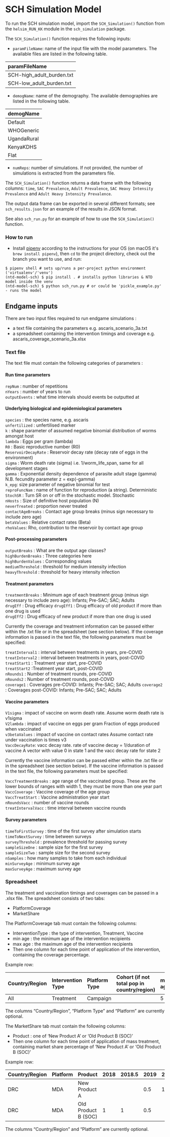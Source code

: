 # SCH Simulation Model

To run the SCH simulation model, import the `SCH_Simulation()` function from the `helsim_RUN_KK` module in the `sch_simulation` package.

The `SCH_Simulation()` function requires the following inputs:

- `paramFileName`: name of the input file with the model parameters. The available files are listed in the following table.

| paramFileName |
| :--- | 
| SCH-high_adult_burden.txt | 
| SCH-low_adult_burden.txt  | 

- `demogName`: name of the demography. The available demographies are listed in the following table.

| demogName | 
| :--- | 
| Default | 
| WHOGeneric  | 
| UgandaRural | 
| KenyaKDHS  | 
| Flat | 

- `numReps`: number of simulations. If not provided, the number of simulations is extracted from the parameters file.

The `SCH_Simulation()` function returns a data frame with the following columns: `time`, `SAC Prevalence`, 
`Adult Prevalence`, `SAC Heavy Intensity Prevalence` and `Adult Heavy Intensity Prevalence`.

The output data frame can be exported in several different formats; see `sch_results.json` for an example of the results in JSON format.

See also `sch_run.py` for an example of how to use the `SCH_Simulation()` function.

### How to run

- Install [pipenv](https://pipenv.pypa.io/en/latest/) according to the instructions for your OS (on macOS it's `brew install pipenv`), then `cd` to the project directory, check out the branch you want to use, and run:

```
$ pipenv shell # sets up/runs a per-project python environment ('virtualenv'/'venv')
(ntd-model-sch) $ pip install . # installs python libraries & NTD model inside the venv
(ntd-model-sch) $ python sch_run.py # or could be 'pickle_example.py' - runs the model
```

## Endgame inputs

There are two input files required to run endgame simulations :
-  a text file containing the parameters e.g. ascaris_scenario_3a.txt
-  a spreadsheet containing the intervention timings and coverage e.g. ascaris_coverage_scenario_3a.xlsx


### Text file
The text file must contain the following categories of parameters : 

#### Run time parameters
`repNum` : number of repetitions \
`nYears`	: number of years to run\
`outputEvents`	: what time intervals should events be outputted at 

#### Underlying biological and epidemiological parameters
`species` : the species name, e.g. ascaris\
`unfertilized` : unfertilised marker\
`k` : shape parameter of assumed negative binomial distribution of worms amongst host\
`lambda` : Eggs per gram (lambda)\
`R0` : Basic reproductive number (R0)\
`ReservoirDecayRate` : Reservoir decay rate (decay rate of eggs in the environment)\
`sigma` : Worm death rate (sigma) i.e. 1/worm_life_span, same for all development stages\
`gamma` : Exponential density dependence of parasite adult stage (gamma) N.B. fecundity parameter z = exp(-gamma)\
`k_epg`: size parameter of negative binomial for test\
`reproFuncNam` : name of function for reproduction (a string). Deterministic\
`StochSR` : Turn SR on or off in the stochastic model. Stochastic\
`nHosts`	: Size of definitive host population (N)\
`neverTreated`	: proportion never treated\
`contactAgeBreaks` : Contact age group breaks (minus sign necessary to include zero age)\
`betaValues` : Relative contact rates (Beta)\
`rhoValues`: Rho, contribution to the reservoir by contact age group

#### Post-processing parameters
`outputBreaks` : What are the output age classes? \
`highBurdenBreaks` : Three categories here \
`highBurdenValues` : Corresponding values \
`mediumThreshold` : threshold for medium intensity infection \
`heavyThreshold` : threshold for heavy intensity infection 

#### Treatment parameters 
`treatmentBreaks` : Minimum age of each treatment group (minus sign necessary to include zero age): Infants; Pre-SAC; SAC; Adults \
`drugEff`	 : Drug efficacy 
`drugEff1` : Drug efficacy of old product if more than one drug is used \
`drugEff2` : Drug efficacy of new product if more than one drug is used 

Currently the coverage and treatment information can be passed either within the .txt file or in the spreadsheet (see section below). If the coverage information is passed in the text file, the following parameters must be specified: 

`treatInterval1`	: interval between treatments in years, pre-COVID \
`treatInterval2`	: interval between treatments in years, post-COVID \
`treatStart1`	: Treatment year start, pre-COVID \
`treatStart2`	:Treatment year start, post-COVID \
`nRounds1`	: Number of treatment rounds, pre-COVID \
`nRounds2`	: Number of treatment rounds, post-COVID \
`coverage1`	: Coverages pre-COVID: Infants; Pre-SAC; SAC; Adults 
`coverage2`	: Coverages post-COVID: Infants; Pre-SAC; SAC; Adults 

#### Vaccine parameters
`V1sigma` : impact of vaccine on worm death rate. Assume worm death rate is v1sigma \
`V2lambda` : impact of vaccine on eggs per gram   Fraction of eggs produced when vaccinated \
`v3betaValues`	: impact of vaccine on contact rates  Assume contact rate under vaccination is times v3\
`VaccDecayRate`: vacc decay rate. rate of vaccine decay = 1/duration of vaccine   A vector with value 0 in state 1 and the vacc decay rate for state 2 

Currently the vaccine information can be passed either within the .txt file or in the spreadsheet (see section below). If the vaccine information is passed in the text file, the following parameters must be specified: 

`VaccTreatmentBreaks` : age range of the vaccinated group. These are the lower bounds of ranges with width 1, they must be more than one year part \
`VaccCoverage`	  : Vaccine coverage of the age group \
`VaccTreatStart` : Vaccine administration year start\
`nRoundsVacc`	: number of vaccine rounds \
`treatIntervalVacc` : time interval between vaccine rounds

#### Survey parameters
`timeToFirstSurvey` : time of the first survey after simulation starts\
`timeToNextSurvey` : time between surveys\
`surveyThreshold` : prevalence threshold for passing survey\
`sampleSizeOne` : sample size for the first survey\
`sampleSizeTwo` : sample size for the second survey\
`nSamples` : how many samples to take from each individual\
`minSurveyAge` : minimum survey age\
`maxSurveyAge` : maximum survey age 

### Spreadsheet

The treatment and vaccination timings and coverages can be passed in a .xlsx file. The spreadsheet consists of two tabs:
- PlatformCoverage
- MarketShare

The PlatformCoverage tab must contain the following columns:
- InterventionType : the type of intervention, Treatment, Vaccine
- min age : the minimum age of the intervention recipients 
- max age : the maximum age of the intervention recipients 
- Then one column for each time point of application of the intervention, containing the coverage percentage.

Example row:

| Country/Region | Intervention Type| Platform Type | Cohort (if not total pop in country/region) |min age | max age | 2018 | 2018.5 |2019 |2019.5 | 
| :--- | :--- | :--- | :--- | :--- | :--- | :--- | :--- | :--- | :--- | 
| All | Treatment | Campaign | |  5 | 15 | 0.6 |  0| 0.6| 0|

The columns “Country/Region”, “Platform Type” and “Platform” are currently optional.

The MarketShare tab must contain the following columns: 
- Product : one of ‘New Product A’ or ‘Old Product B (SOC)’
- Then one column for each time point of application of mass treatment, containing market share percentage of ‘New Product A’ or ‘Old Product B (SOC)’

Example row:

| Country/Region | Platform| Product | 2018 | 2018.5 |2019 |2019.5 | 
| :--- | :--- | :--- | :--- | :--- | :--- | :--- | 
| DRC| MDA | New Product A | |  | 0.5 | 1|  1|
| DRC| MDA |Old Product B (SOC) | 1 | 1 | 0.5 | |  |

The columns “Country/Region” and “Platform” are currently optional.
